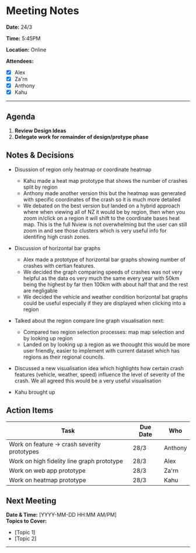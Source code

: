 # Meeting Notes

**Date:** 24/3

**Time:** 5:45PM  

**Location:** Online

**Attendees:**  
- [x] Alex
- [x] Za'rn
- [x] Anthony
- [x] Kahu

---

## Agenda
1. **Review Design Ideas**
1. **Delegate work for remainder of design/protype phase**

## Notes & Decisions
- Disussion of region only heatmap or coordinate heatmap
    - Kahu made a heat map prototype that shows the number of crashes split by region
    - Anthony made another version this but the heatmap was generated with specific coordinates of the crash so it is much more detailed
    - We debated on the best version but landed on a hybrid approach where when viewing all of NZ it would be by region, then when you zoom in/click on a region it will shift to the coordinate bases heat map. This is the full Nview is not overwhelming but the user can still zoom in and see those clusters which is very useful info for identifing high crash zones.

- Discussion of horizontal bar graphs
    - Alex made a prototype of horizontal bar graphs showing number of crashes with certian features.
    - We decided the graph comparing speeds of crashes was not very helpful as the data os very much the same every year with 50km being the highest by far then 100km with about half that and the rest are negligable
    - We decided the vehicle and weather condition horizontal bat graphs could be useful especially if they are displayed when clicking into a region

- Talked about the region compare line graph visualisation next:
    - Compared two region selection processes: map map selection and by looking up region
    - Landed on by looking up a region as we thoought this would be more user friendly, easier to implement with current dataset which has regions as their regional councils.

- Discussed a new visualisation idea which highlights how certain crash features (vehicle, weather, speed) influence the level of severity of the crash. We all agreed this would be a very useful visualisation

- Kahu brought up

## Action Items
| Task | Due Date | Who |
|------|----------|-----|
| Work on feature -> crash severity prototypes | 28/3 | Anthony |
| Work on high fidelity line graph prototype | 28/3 | Alex |
| Work on web app prototype | 28/3 | Za'rn |
| Work on heatmap prototype | 28/3 | Kahu |

## Next Meeting
**Date & Time:** [YYYY-MM-DD HH:MM AM/PM]  
**Topics to Cover:**
- [Topic 1]
- [Topic 2]

---

